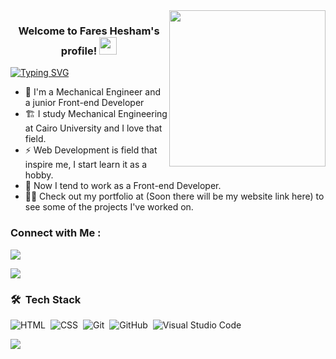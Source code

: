 
<img width="250" align="right" src="https://media.giphy.com/media/LaVp0AyqR5bGsC5Cbm/giphy.gif">

<h3 align="center">
  Welcome to Fares Hesham's profile!
  <img src="https://media.giphy.com/media/hvRJCLFzcasrR4ia7z/giphy.gif" width="28">
</h3>

[![Typing SVG](https://readme-typing-svg.demolab.com?font=Sigmar&weight=300&size=30&duration=4000&pause=1000&color=54F79E&background=A1FF9C00&width=435&lines=Front-end+Developer;Love+My+Work)](https://git.io/typing-svg)


- 🏢 I'm a Mechanical Engineer and a junior Front-end Developer
- 🏗️ I study Mechanical Engineering at Cairo University and I love that field.
- ⚡ Web Development is field that inspire me, I start learn it as a hobby.
- 🎢 Now I tend to work as a Front-end Developer.
- 👨‍💻 Check out my portfolio at (Soon there will be my website link here) to see some of the projects I've worked on.


### Connect with Me :

<a href="https://www.linkedin.com/in/fares-hesham-2a70a3204/" target="_blank"><img src="https://img.shields.io/badge/-Fares%20Hesham-0077B5?style=for-the-badge&logo=Linkedin&logoColor=white"/></a>



<a href="https://t.me/FaresHeshaam" target="_blank"><img src="https://img.shields.io/badge/-Fares%20Hesham-0077B5?style=for-the-badge&logo=Telegram&logoColor=white"/></a>
### 🛠 &nbsp;Tech Stack
![HTML](https://img.shields.io/badge/-HTML-05122A?style=flat&logo=HTML5)&nbsp;
![CSS](https://img.shields.io/badge/-CSS-05122A?style=flat&logo=CSS3&logoColor=1572B6)&nbsp;
![Git](https://img.shields.io/badge/-Git-05122A?style=flat&logo=git)&nbsp;
![GitHub](https://img.shields.io/badge/-GitHub-05122A?style=flat&logo=github)&nbsp;
![Visual Studio Code](https://img.shields.io/badge/-Visual%20Studio%20Code-05122A?style=flat&logo=visual-studio-code&logoColor=007ACC)&nbsp;





<a href="https://komarev.com/ghpvc/?username=FaresHesham&style=for-the-badge">
    <img src="https://komarev.com/ghpvc/?username=FaresHesham&style=for-the-badge">
</a>
